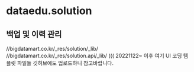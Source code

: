 # dataedu.solution

## 백업 및 이력 관리
//bigdatamart.co.kr/_res/solution/_lib/
//bigdatamart.co.kr/_res/solution.api/_lib/
((( 20221122~ 이후 여기 UI 코딩 템플릿 파일들 깃허브에도 업로드하니 참고바랍니다.